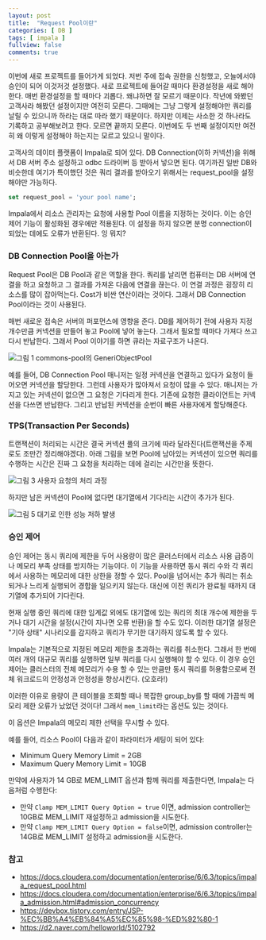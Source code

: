 ```yaml
---
layout: post
title:  "Request Pool이란"
categories: [ DB ]
tags: [ impala ]
fullview: false
comments: true
---
```










이번에 새로 프로젝트를 들어가게 되었다. 저번 주에 접속 권한을 신청했고, 오늘에서야 승인이 되어 이것저것 설정했다. 새로 프로젝트에 들어갈 때마다 환경설정을 새로 해야 한다. 매번 환경설정을 할 때마다 괴롭다. 왜냐하면 잘 모르기 때문이다. 작년에 와봤던 고객사라 해봤던 설정이지만 여전히 모른다. 그때에는 그냥 그렇게 설정해야만 쿼리를 날릴 수 있으니까 하라는 대로 따라 했기 때문이다. 하지만 이제는 사소한 것 하나라도 기록하고 공부해보려고 한다. 모르면 끝까지 모른다. 이번에도 두 번째 설정이지만 여전히 왜 이렇게 설정해야 하는지는 모르고 있으니 말이다.





고객사의 데이터 플랫폼이 Impala로 되어 있다. DB Connection(이하 커넥션)을 위해서 DB 서버 주소 설정하고 odbc 드라이버 등 받아서 넣으면 된다. 여기까진 일반 DB와 비슷한데 여기가 특이했던 것은 쿼리 결과를 받아오기 위해서는 request_pool을 설정해야만 가능하다. 



```sql
set request_pool = 'your pool name';
```



Impala에서 리소스 관리자는 요청에 사용할 Pool 이름을 지정하는 것이다. 이는 승인 제어 기능이 활성화된 경우에만 적용된다. 이 설정을 하지 않으면 분명 connection이 되었는 데에도 오류가 반환된다. 잉 뭐지? 





### DB Connection Pool을 아는가

Request Pool은 DB Pool과 같은 역할을 한다. 쿼리를 날리면 컴퓨터는 DB 서버에 연결을 하고 요청하고 그 결과를 가져온 다음에 연결을 끊는다. 이 연결 과정은 굉장히 리소스를 많이 잡아먹는다. Cost가 비싼 연산이라는 것이다. 그래서 DB Connection Pool이라는 것이 사용된다.



매번 새로운 접속은 서버의 퍼포먼스에 영향을 준다. DB를 제어하기 전에 사용자 지정 개수만큼 커넥션을 만들어 놓고 Pool에 넣어 놓는다. 그래서 필요할 때마다 가져다 쓰고 다시 반납한다. 그래서 Pool 이야기를 하면 큐라는 자료구조가 나온다.



![그림 1 commons-pool의 GeneriObjectPool](https://d2.naver.com/content/images/2015/10/helloworld-201508-CommonsDBCP-------1.png)



예를 들어, DB Connection Pool 매니저는 일정 커넥션을 연결하고 있다가 요청이 들어오면 커넥션을 할당한다. 그런데 사용자가 많아져서 요청이 많을 수 있다. 매니저는 가지고 있는 커넥션이 없으면 그 요청은 기다리게 한다. 기존에 요청한 클라이언트는 커넥션을 다쓰면 반납한다. 그리고 반납된 커넥션을 순번이 빠른 사용자에게 할당해준다.



### TPS(Transaction Per Seconds)

트랜잭션이 처리되는 시간은 결국 커넥션 풀의 크기에 따라 달라진다(트랜잭션을 주제로도 조만간 정리해야겠다). 아래 그림을 보면 Pool에 남아있는 커넥션이 있으면 쿼리를 수행하는 시간은 진짜 그 요청을 처리하는 데에 걸리는 시간만을 뜻한다.

![그림 3 사용자 요청의 처리 과정](https://d2.naver.com/content/images/2015/10/helloworld-201508-CommonsDBCP-------3.png)



하지만 남은 커넥션이 Pool에 없다면 대기열에서 기다리는 시간이 추가가 된다.

![그림 5 대기로 인한 성능 저하 발생](https://d2.naver.com/content/images/2015/10/helloworld-201508-CommonsDBCP-------5.png)





### 승인 제어

승인 제어는 동시 쿼리에 제한을 두어 사용량이 많은 클러스터에서 리소스 사용 급증이나 메모리 부족 상태를 방지하는 기능이다. 이 기능을 사용하면 동시 쿼리 수와 각 쿼리에서 사용하는 메모리에 대한 상한을 정할 수 있다. Pool을 넘어서는 추가 쿼리는 취소되거나 느리게 실행되어 경합을 일으키지 않는다. 대신에 이전 쿼리가 완료될 때까지 대기열에 추가되어 기다린다.



현재 실행 중인 쿼리에 대한 임계값 외에도 대기열에 있는 쿼리의 최대 개수에 제한을 두거나 대기 시간을 설정(시간이 지나면 오류 반환)을 할 수도 있다. 이러한 대기열 설정은 "기아 상태" 시나리오를 감지하고 쿼리가 무기한 대기하지 않도록 할 수 있다.



Impala는 기본적으로 지정된 메모리 제한을 초과하는 쿼리를 취소한다. 그래서 한 번에 여러 개의 대규모 쿼리를 실행하면 일부 쿼리를 다시 실행해야 할 수 있다. 이 경우 승인 제어는 클러스터의 전체 메모리가 수용 할 수 있는 만큼만 동시 쿼리를 허용함으로써 전체 워크로드의 안정성과 안정성을 향상시킨다. (오호라!)



이러한 이유로 용량이 큰 테이블을 조회할 때나 복잡한 group_by를 할 때에 가끔씩 메모리 제한 오류가 났었던 것이다! 그래서 `mem_limit`라는 옵션도 있는 것이다.



이 옵션은 Impala의 메모리 제한 선택을 무시할 수 있다.

예를 들어, 리소스 Pool이 다음과 같이 파라미터가 세팅이 되어 있다:

- Minimum Query Memory Limit = 2GB
- Maximum Query Memory Limit = 10GB

만약에 사용자가 14 GB로 MEM_LIMIT 옵션과 함께 쿼리를 제출한다면, Impala는 다음처럼 수행한다:

- 만약 `Clamp MEM_LIMIT Query Option = true` 이면, admission controller는 10GB로 MEM_LIMIT 재설정하고 admission을 시도한다.
- 만약 `Clamp MEM_LIMIT Query Option = false`이면, admission controller는 14GB로 MEM_LIMIT 설정하고 admission을 시도한다.







### 참고

- https://docs.cloudera.com/documentation/enterprise/6/6.3/topics/impala_request_pool.html
- https://docs.cloudera.com/documentation/enterprise/6/6.3/topics/impala_admission.html#admission_concurrency
- https://devbox.tistory.com/entry/JSP-%EC%BB%A4%EB%84%A5%EC%85%98-%ED%92%80-1
- https://d2.naver.com/helloworld/5102792